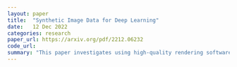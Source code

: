 ```yaml
---
layout: paper
title:  "Synthetic Image Data for Deep Learning"
date:   12 Dec 2022
categories: research
paper_url: https://arxiv.org/pdf/2212.06232
code_url: 
summary: "This paper investigates using high-quality rendering software and domain randomization to generate a large synthetic dataset from 3D CAD models of a real vehicle. This synthetic dataset is used to augment limited real training data for image classification and semantic segmentation tasks. While models trained solely on synthetic images showed low accuracy on real validation data, including even small amounts of real data significantly improved performance. Augmenting real training data with synthetic images outperformed using only real images. Furthermore, pretraining models on the synthetic dataset before transfer learning significantly reduced training costs by allowing most of the training to be completed upfront using the synthetic data."
---
```


